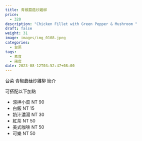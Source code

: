 ```yaml
---
title: 青椒蘑菇炒雞柳
price:
  - 320
description: "Chicken Fillet with Green Pepper & Mushroom "
draft: false
weight: 31
image: images/img_0108.jpeg
categories:
  - 台菜
tags:
  - 素食
  - 辣度
date: 2023-08-12T03:52:47+08:00
---
```


台菜 青椒蘑菇炒雞柳 簡介

可搭配以下加點

- 涼拌小菜  NT 90
- 白飯 NT 15
- 奶汁濃湯 NT 30
- 紅茶  NT 50
- 美式咖啡 NT 50
- 可樂 NT 50
